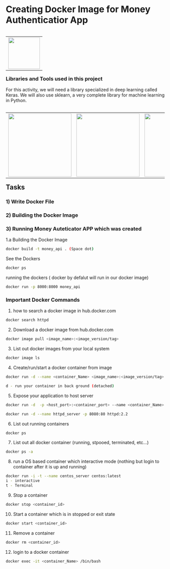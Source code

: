 # Creating Docker Image for Money Authenticatior App

<table align='left'>
<tr>
<td><img src='https://encrypted-tbn0.gstatic.com/images?q=tbn%3AANd9GcRGC3QKIepLyjCOgiPl2VS4QTCoUJfrce38nBg0SEAwJw&usqp=CAU&ec=45673586' width='100' /></td>
</tr>
</table>



### Libraries and Tools used in this project

For this activity, we will need a library specialized in deep learning called Keras. We will also use sklearn, a very complete library for machine learning in Python.
<table align='left'>
<tr>
<td><img src='https://encrypted-tbn0.gstatic.com/images?q=tbn%3AANd9GcSY-TODDr1a7bkYp-J05nq8V3AXl4nb95tKJf6uBqGhhw&usqp=CAU&ec=45673586' width='200' /></td>
    
<td><img src='https://cdn-images-1.medium.com/max/1200/1*00pL0zLnfI7y8d5G1aQrHA.jpeg' width='200' /></td>
    
<td><img src='https://matplotlib.org/_static/logo2.svg' width='200' /></td>
    
<td><img src='https://tse1.mm.bing.net/th?id=OIP.AvJibK-BbuwLDwzedOVIkAHaCl&pid=Api&P=0&w=456&h=160' width='200' /></td>   
    
</tr>
</table>


## Tasks

### 1) Write Docker File
### 2) Building the Docker Image
### 3) Running Money Auteticator APP which was created 


1.a Building the Docker Image

```sh
docker build -t money_api . (Space dot)
```


See the Dockers

```sh
docker ps
```
running the dockers ( docker by defalut will run in our docker image)

```sh
docker run -p 8000:8000 money_api
```

### Important Docker Commands

1. how to search a docker image in hub.docker.com
```sh
docker search httpd
```
2. Download a docker image from hub.docker.com
```sh
docker image pull <image_name>:<image_version/tag>
```

3. List out docker images from your local system
```sh
docker image ls
```

4. Create/run/start a docker container from image
```sh
docker run -d --name <container_Name> <image_name>:<image_version/tag>

d - run your container in back ground (detached)
```

5. Expose your application to host server
```sh
docker run -d  -p <host_port>:<container_port> --name <container_Name> <image_name>:<Image_version/tag>

docker run -d --name httpd_server -p 8080:80 httpd:2.2
```

6. List out running containers
```sh
docker ps
```

7. List out all docker container (running, stpooed, terminated, etc...)
```sh
docker ps -a
```

8. run a OS based container which interactive mode (nothing but login to container after it is up and running)

```sh
docker run -i -t --name centos_server centos:latest
i - interactive
t - Terminal
```

9. Stop a container 
```sh
docker stop <container_id>
```

10. Start a container which is in stopped or exit state

```sh
docker start <container_id>
```
11. Remove a container

```sh
docker rm <container_id>
```

12. login to a docker container
```sh
docker exec -it <container_Name> /bin/bash
```
